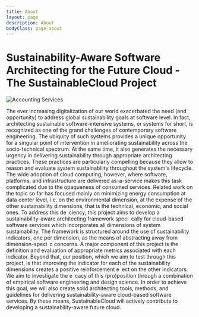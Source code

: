 ```yaml
---
title: About
layout: page
description: About
bodyClass: page-about
---
```


# Sustainability-Aware Software Architecting for the Future Cloud - The SustainableCloud Project

![Accounting Services](../images/about/noah-buscher-x8ZStukS2PM-unsplash.jpg)

The ever increasing digitalization of our world exacerbated the need (and opportunity) to address global sustainability goals at software level. In fact, architecting sustainable software-intensive systems, or systems for short, is recognized as one of the grand challenges of contemporary software engineering. The ubiquity of such systems provides a unique opportunity for a singular point of intervention in ameliorating sustainability across the socio-technical spectrum. At the same time, it also generates the necessary urgency in delivering sustainability through appropriate architecting practices. These practices are particularly compelling because they allow to reason and evaluate system sustainability throughout the system's lifecycle. The wide adoption of cloud computing, however, where software, platforms, and infrastructure are delivered as-a-service makes this task complicated due to the opaqueness of consumed services. Related work on the topic so far has focused mainly on minimizing energy consumption at data center level, i.e. on the environmental dimension, at the expense of the other sustainability dimensions, that is the technical, economic, and social ones. To address this de ciency, this project aims to develop a sustainability-aware architecting framework speci cally for cloud-based software services which incorporates all dimensions of system sustainability. The framework is structured around the use of sustainability indicators, one per dimension, as the means of abstracting away from dimension-speci c concerns. A major component of this project is the definition and evaluation of appropriate metrics associated with each indicator. Beyond that, our position, which we aim to test through this project, is that improving the indicator for each of the sustainability dimensions creates a positive reinforcement e ect on the other indicators. We aim to investigate the e cacy of this (pro)position through a combination of empirical software engineering and design science. In order to achieve this goal, we will also create solid architecting tools, methods, and guidelines for delivering sustainability-aware cloud-based software services. By these means, SustainableCloud will actively contribute to developing a sustainability-aware future cloud.